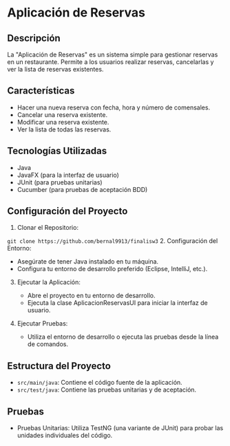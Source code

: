 # **Aplicación de Reservas**

## Descripción

La "Aplicación de Reservas" es un sistema simple para gestionar reservas en un restaurante. Permite a los usuarios realizar reservas, cancelarlas y ver la lista de reservas existentes.


## Características
* Hacer una nueva reserva con fecha, hora y número de comensales.
* Cancelar una reserva existente.
* Modificar una reserva existente.
* Ver la lista de todas las reservas.


## Tecnologías Utilizadas
* Java
* JavaFX (para la interfaz de usuario)
* JUnit (para pruebas unitarias)
* Cucumber (para pruebas de aceptación BDD)

## Configuración del Proyecto

1. Clonar el Repositorio:

`git clone https://github.com/bernal9913/finalisw3`
2. Configuración del Entorno:

   * Asegúrate de tener Java instalado en tu máquina.
   * Configura tu entorno de desarrollo preferido (Eclipse, IntelliJ, etc.).

3. Ejecutar la Aplicación:

   * Abre el proyecto en tu entorno de desarrollo.
   * Ejecuta la clase AplicacionReservasUI para iniciar la interfaz de usuario.

4. Ejecutar Pruebas:

   * Utiliza el entorno de desarrollo o ejecuta las pruebas desde la línea de comandos.
## Estructura del Proyecto
   * `src/main/java`: Contiene el código fuente de la aplicación.
   * `src/test/java`: Contiene las pruebas unitarias y de aceptación.

## Pruebas
   * Pruebas Unitarias: Utiliza TestNG (una variante de JUnit) para probar las unidades individuales del código.